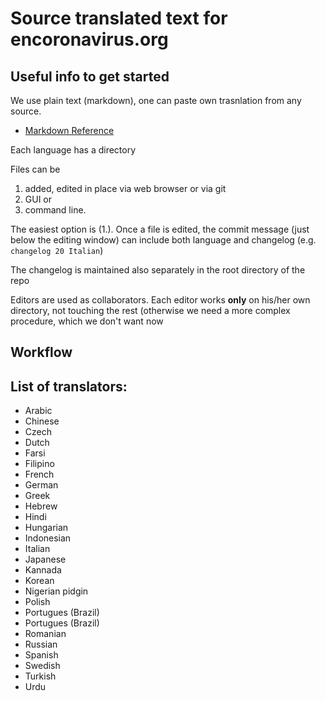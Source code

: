 # Source translated text for encoronavirus.org

## Useful info to get started 

We use plain text (markdown), one can paste own trasnlation from any source. 

* [Markdown Reference](https://guides.github.com/features/mastering-markdown/)

Each language has a directory

Files can be 
 1. added, edited in place via web browser or via git 
 2. GUI or 
 3. command line.
 
The easiest option is (1.). Once a file is edited, the commit message (just below the editing window) can include both language and changelog (e.g. ```changelog 20 Italian```)

The changelog is maintained also separately in the root directory of the repo

Editors are used as collaborators. Each editor works **only** on his/her own directory, not touching the rest (otherwise we need a more complex procedure, which we don't want now

## Workflow

## List of translators:

* Arabic
* Chinese
* Czech
* Dutch
* Farsi
* Filipino
* French
* German
* Greek
* Hebrew
* Hindi
* Hungarian
* Indonesian
* Italian
* Japanese
* Kannada
* Korean
* Nigerian pidgin
* Polish
* Portugues (Brazil)
* Portugues (Brazil)
* Romanian
* Russian
* Spanish
* Swedish
* Turkish
* Urdu
